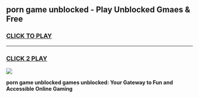 
## porn game unblocked - Play Unblocked Gmaes & Free
<h3>
<a href="https://premium.freeplayer.one?title=porn_game_unblocked&ref=20F">CLICK TO PLAY</a></h3>
<hr>

<h3>
<a href="https://premium.freeplayer.one?title=porn_game_unblocked&ref=20F">CLICK 2 PLAY</a>
  
</h3>

<a href="https://premium.freeplayer.one?title=porn_game_unblocked&ref=20F/"><img src="https://clearcache.store/games.png"></a>


**porn game unblocked games unblocked: Your Gateway to Fun and Accessible Online Gaming**
